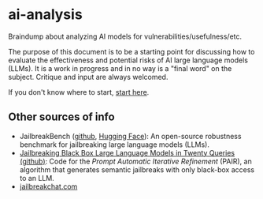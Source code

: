 # ai-analysis
Braindump about analyzing AI models for vulnerabilities/usefulness/etc.

The purpose of this document is to be a starting point for discussing how to evaluate the effectiveness and potential risks of AI large language models (LLMs). It is a work in progress and in no way is a "final word" on the subject. Critique and input are always welcomed.

If you don't know where to start, [start here](introduction.md).

## Other sources of info
- JailbreakBench ([github](https://github.com/JailbreakBench/jailbreakbench), [Hugging Face](https://huggingface.co/JailbreakBench)): An open-source robustness benchmark for jailbreaking large language models (LLMs).
- [Jailbreaking Black Box Large Language Models in Twenty Queries (github)](https://github.com/patrickrchao/JailbreakingLLMs): Code for the _Prompt Automatic Iterative Refinement_ (PAIR), an algorithm that generates semantic jailbreaks with only black-box access to an LLM.
- [jailbreakchat.com](https://jailbreakchat.com)
